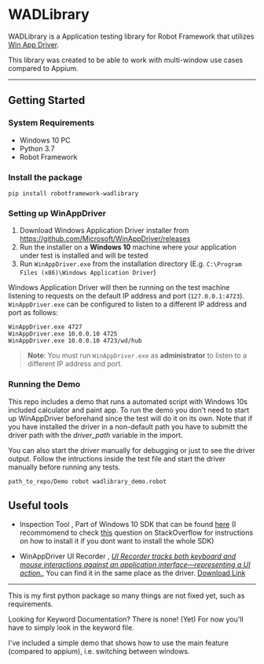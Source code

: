 # WADLibrary

WADLibrary is a Application testing library for Robot Framework that utilizes [Win App Driver](https://github.com/Microsoft/WinAppDriver).

This library was created to be able to work with multi-window use cases compared to Appium.

---

## Getting Started

### System Requirements

- Windows 10 PC
- Python 3.7
- Robot Framework

### Install the package

```
pip install robotframework-wadlibrary
```

### Setting up WinAppDriver

1. Download Windows Application Driver installer from <https://github.com/Microsoft/WinAppDriver/releases>
2. Run the installer on a **Windows 10** machine where your application under test is installed and will be tested
3. Run `WinAppDriver.exe` from the installation directory (E.g. `C:\Program Files (x86)\Windows Application Driver`)

Windows Application Driver will then be running on the test machine listening to requests on the default IP address and port (`127.0.0.1:4723`). `WinAppDriver.exe` can be configured to listen to a different IP address and port as follows:

```
WinAppDriver.exe 4727
WinAppDriver.exe 10.0.0.10 4725
WinAppDriver.exe 10.0.0.10 4723/wd/hub
```

> **Note**: You must run `WinAppDriver.exe` as **administrator** to listen to a different IP address and port.

### Running the Demo

This repo includes a demo that runs a automated script with Windows 10s included calculator and paint app. To run the demo you don't need to start up WinAppDriver beforehand since the test will do it on its own. Note that if you have installed the driver in a non-default path you have to submitt the driver path with the *driver_path* variable in the import.

You can also start the driver manually for debugging or just to see the driver output. Follow the intructions inside the test file and start the driver manually before running any tests.

```
path_to_repo/Demo robot wadlibrary_demo.robot
```

## Useful tools

- Inspection Tool , Part of Windows 10 SDK that can be found [here](https://developer.microsoft.com/en-US/windows/downloads/windows-10-sdk) (I recommomend to check [this](https://stackoverflow.com/questions/34760513/how-to-install-the-inspect-tool-on-windows-10) question on StackOverflow for instructions on how to install it if you dont want to install the whole SDK)

- WinAppDriver UI Recorder , [*UI Recorder tracks both keyboard and mouse interactions against an application interface—representing a UI action.*](https://github.com/microsoft/WinAppDriver/wiki/WinAppDriver-UI-Recorder), You can find it in the same place as the driver. [Download Link](https://github.com/Microsoft/WinAppDriver/releases)

---

This is my first python package so many things are not fixed yet, such as requirements. 

Looking for Keyword Documentation? There is none! (Yet) For now you'll have to simply look in the keyword file.

I've included a simple demo that shows how to use the main feature (compared to appium), i.e. switching between windows.